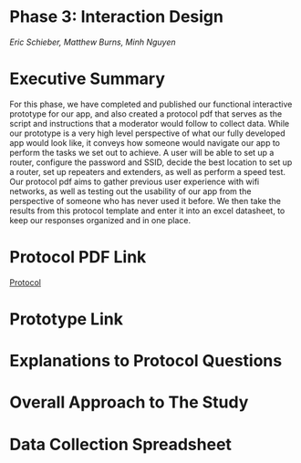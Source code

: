 # Phase 3: Interaction Design

*Eric Schieber, Matthew Burns, Minh Nguyen*

# Executive Summary
For this phase, we have completed and published our functional interactive prototype for our app, and also created a protocol pdf that serves as the script and instructions that a moderator would follow to collect data.  While our prototype is a very high level perspective of what our fully developed app would look like, it conveys how someone would navigate our app to perform the tasks we set out to achieve.  A user will be able to set up a router, configure the password and SSID, decide the best location to set up a router, set up repeaters and extenders, as well as perform a speed test.  Our protocol pdf aims to gather previous user experience with wifi networks, as well as testing out the usability of our app from the perspective of someone who has never used it before.  We then take the results from this protocol template and enter it into an excel datasheet, to keep our responses organized and in one place.

# Protocol PDF Link

[Protocol](Usability_Test.pdf)
# Prototype Link

# Explanations to Protocol Questions

# Overall Approach to The Study

# Data Collection Spreadsheet

